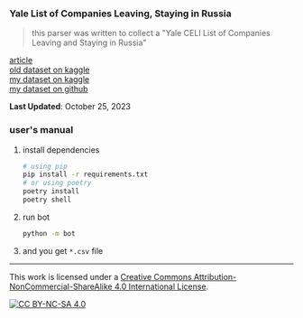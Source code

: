 ### Yale List of Companies Leaving, Staying in Russia

> this parser was written to collect a "Yale CELI List of Companies Leaving and Staying in Russia"

[article](https://som.yale.edu/story/2022/over-1000-companies-have-curtailed-operations-russia-some-remain)\
[old dataset on kaggle](https://www.kaggle.com/datasets/stereobooster/yale-som)\
[my dataset on kaggle](https://www.kaggle.com/datasets/donbarbos/yale-list-of-companies-leaving-staying-in-russia)\
[my dataset on github](https://raw.githubusercontent.com/donBarbos/Yale_CELI_List_Parser/main/Yale_CELI_List_of_Companies_Leaving_and_Staying_in_Russia.csv)

**Last Updated**: October 25, 2023

### user's manual

1.  install dependencies

    ```bash
    # using pip
    pip install -r requirements.txt
    # or using poetry
    poetry install
    poetry shell
    ```

2.  run bot

    ```bash
    python -m bot
    ```

3.  and you get `*.csv` file

---

This work is licensed under a [Creative Commons Attribution-NonCommercial-ShareAlike 4.0 International License][cc-by-nc-sa].

[![CC BY-NC-SA 4.0][cc-by-nc-sa-image]][cc-by-nc-sa]

[cc-by-nc-sa]: http://creativecommons.org/licenses/by-nc-sa/4.0/
[cc-by-nc-sa-image]: https://licensebuttons.net/l/by-nc-sa/4.0/88x31.png
